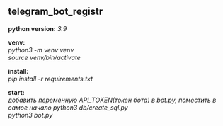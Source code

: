 ## telegram_bot_registr

**python version:** *3.9*   

**venv:**   
*python3 -m venv venv*  
*source venv/bin/activate*

**install:**    
*pip install -r requirements.txt*

**start:**  
*добавить переменную API_TOKEN(токен бота) в bot.py, поместить в самое начало*
*python3 db/create_sql.py*  
*python3 bot.py*
